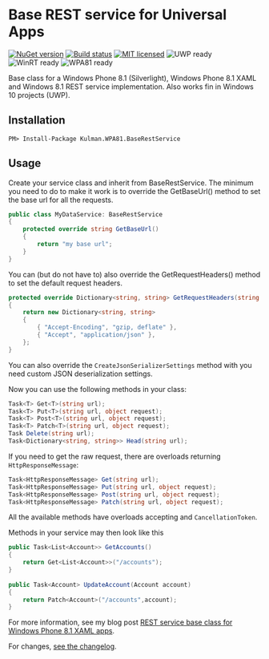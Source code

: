 Base REST service for Universal Apps
============================

[![NuGet version](http://img.shields.io/nuget/v/Kulman.WPA81.BaseRestService.svg?style=flat)](https://nuget.org/packages/Kulman.WPA81.BaseRestService)  [![Build status](https://ci.appveyor.com/api/projects/status/tyk3ff6jamxondgh?svg=true)](https://ci.appveyor.com/project/igorkulman/kulman-wpa81-baserestservice)  [![MIT licensed](https://img.shields.io/badge/license-MIT-blue.svg)](https://raw.githubusercontent.com/hyperium/hyper/master/LICENSE) ![UWP ready](https://img.shields.io/badge/platform-uwp-green.svg)  ![WinRT ready](https://img.shields.io/badge/platform-winrt-green.svg)  ![WPA81 ready](https://img.shields.io/badge/platform-wpa81-green.svg)

Base class for a Windows Phone 8.1 (Silverlight), Windows Phone 8.1 XAML and Windows 8.1 REST service implementation. Also works fin in Windows 10 projects (UWP).

## Installation

	PM> Install-Package Kulman.WPA81.BaseRestService
	
## Usage

Create your service class and inherit from BaseRestService. The minimum you need to do to make it work is to override the GetBaseUrl() method to set the base url for all the requests.

```csharp
public class MyDataService: BaseRestService
{
    protected override string GetBaseUrl()
    {
        return "my base url";
    }
}
```  
  
You can (but do not have to) also override the GetRequestHeaders() method to set the default request headers.
  
```csharp  
protected override Dictionary<string, string> GetRequestHeaders(string requestUrl)
{
    return new Dictionary<string, string>
    {
        { "Accept-Encoding", "gzip, deflate" },
        { "Accept", "application/json" },
    };
}
```

You can also override the `CreateJsonSerializerSettings` method with you need custom JSON deserialization settings. 

Now you can use the following methods in your class:

```csharp
Task<T> Get<T>(string url);
Task<T> Put<T>(string url, object request);
Task<T> Post<T>(string url, object request);
Task<T> Patch<T>(string url, object request);
Task Delete(string url);
Task<Dictionary<string, string>> Head(string url);
```

If you need to get the raw request, there are overloads returning `HttpResponseMessage`:

```csharp
Task<HttpResponseMessage> Get(string url);
Task<HttpResponseMessage> Put(string url, object request);
Task<HttpResponseMessage> Post(string url, object request);
Task<HttpResponseMessage> Patch(string url, object request);
```

All the available methods have overloads accepting and `CancellationToken`.

Methods in your service may then look like this

```csharp
public Task<List<Account>> GetAccounts()
{
    return Get<List<Account>>("/accounts");
}
 
public Task<Account> UpdateAccount(Account account)
{
    return Patch<Account>("/accounts",account);
}
```

For more information, see my blog post [REST service base class for Windows Phone 8.1 XAML apps](http://blog.kulman.sk/rest-service-base-class-for-windows-phone-8-1-xaml-apps/).

For changes, [see the changelog](https://github.com/igorkulman/Kulman.WPA81.BaseRestService/blob/master/CHANGELOG.md).

